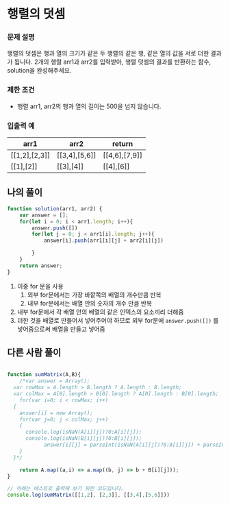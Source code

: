 # 행렬의 덧셈

### **문제 설명**

행렬의 덧셈은 행과 열의 크기가 같은 두 행렬의 같은 행, 같은 열의 값을 서로 더한 결과가 됩니다. 2개의 행렬 arr1과 arr2를 입력받아, 행렬 덧셈의 결과를 반환하는 함수, solution을 완성해주세요.

### 제한 조건

- 행렬 arr1, arr2의 행과 열의 길이는 500을 넘지 않습니다.

### 입출력 예

| arr1 | arr2 | return |
| --- | --- | --- |
| [[1,2],[2,3]] | [[3,4],[5,6]] | [[4,6],[7,9]] |
| [[1],[2]] | [[3],[4]] | [[4],[6]] |

## 나의 풀이

```jsx
function solution(arr1, arr2) {
    var answer = [];
    for(let i = 0; i < arr1.length; i++){
        answer.push([])
        for(let j = 0; j < arr1[i].length; j++){
            answer[i].push(arr1[i][j] + arr2[i][j])

        }
    }
    return answer;
}
```

1. 이중 for 문을 사용
    1. 외부 for문에서는 가장 바깥쪽의 배열의 개수만큼 반복
    2. 내부 for문에서는 배열 안의 숫자의 개수 만큼 반복
2. 내부 for문에서 각 배열 안의 배열의 같은 인덱스의 요소끼리 더해줌
3. 더한 것을 배열로 만들어서 넣어주어야 하므로 외부 for문에 `answer.push([])` 를 넣어줌으로써 배열을 만들고 넣어줌

## 다른 사람 풀이

```jsx

function sumMatrix(A,B){
    /*var answer = Array();
  var rowMax = A.length > B.length ? A.length : B.length;
  var colMax = A[0].length > B[0].length ? A[0].length : B[0].length;
    for(var i=0; i < rowMax; i++)
  {
    answer[i] = new Array();
    for(var j=0; j < colMax; j++)
    {
      console.log(isNaN(A[i][j])?0:A[i][j]);
      console.log(isNaN(B[i][j])?0:B[i][j]);
            answer[i][j] = parseInt(isNaN(A[i][j])?0:A[i][j]) + parseInt(isNaN(B[i][j])?0:B[i][j]);
    }
  }*/

    return A.map((a,i) => a.map((b, j) => b + B[i][j]));
}

// 아래는 테스트로 출력해 보기 위한 코드입니다.
console.log(sumMatrix([[1,2], [2,3]], [[3,4],[5,6]]))
```